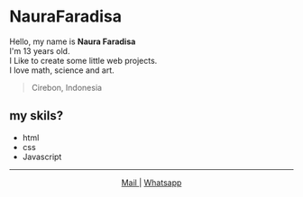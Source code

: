 # NauraFaradisa

Hello, my name is **Naura Faradisa**<br>
I'm 13 years old.<br>
I Like to create some little web projects. <br>
I love math, science and art.

> Cirebon, Indonesia

## my skils?

- html
- css
- Javascript

---

<div align="center">
    <a href="https://naura.naurafaradisa@gmail.com"> Mail </a> | <a href="https://wa.me/06287710384766"> Whatsapp</a>   
</div>
